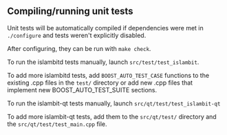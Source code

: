 Compiling/running unit tests
------------------------------------

Unit tests will be automatically compiled if dependencies were met in `./configure`
and tests weren't explicitly disabled.

After configuring, they can be run with `make check`.

To run the islambitd tests manually, launch `src/test/test_islambit`.

To add more islambitd tests, add `BOOST_AUTO_TEST_CASE` functions to the existing
.cpp files in the `test/` directory or add new .cpp files that
implement new BOOST_AUTO_TEST_SUITE sections.

To run the islambit-qt tests manually, launch `src/qt/test/test_islambit-qt`

To add more islambit-qt tests, add them to the `src/qt/test/` directory and
the `src/qt/test/test_main.cpp` file.

